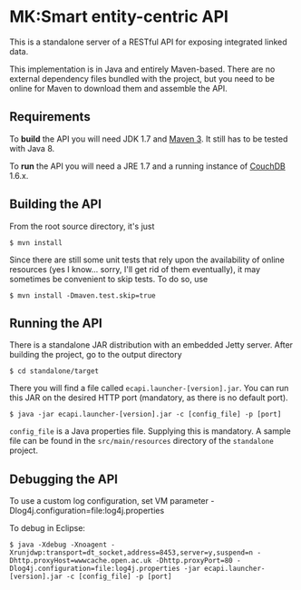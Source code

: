# MK:Smart entity-centric API

This is a standalone server of a RESTful API for exposing integrated linked data.

This implementation is in Java and entirely Maven-based. There are no external dependency files bundled with the project, but you need to be online for Maven to download them and assemble the API.

## Requirements

To __build__ the API you will need JDK 1.7 and [Maven 3](http://maven.apache.org). It still has to be tested with Java 8.

To __run__ the API you will need a JRE 1.7 and a running instance of [CouchDB](http://couchdb.apache.org) 1.6.x.

## Building the API

From the root source directory, it's just

    $ mvn install

Since there are still some unit tests that rely upon the availability of online resources (yes I know... sorry, I'll get rid of them eventually), it may sometimes be convenient to skip tests. To do so, use

    $ mvn install -Dmaven.test.skip=true

## Running the API

There is a standalone JAR distribution with an embedded Jetty server. After building the project, go to the output directory

    $ cd standalone/target

There you will find a file called `ecapi.launcher-[version].jar`. You can run this JAR on the desired HTTP port (mandatory, as there is no default port).
	
    $ java -jar ecapi.launcher-[version].jar -c [config_file] -p [port]

`config_file` is a Java properties file. Supplying this is mandatory. A sample file can be found in the `src/main/resources` directory of the `standalone` project.

## Debugging the API

To use a custom log configuration, set VM parameter -Dlog4j.configuration=file:log4j.properties

To debug in Eclipse:

    $ java -Xdebug -Xnoagent -Xrunjdwp:transport=dt_socket,address=8453,server=y,suspend=n -Dhttp.proxyHost=wwwcache.open.ac.uk -Dhttp.proxyPort=80 -Dlog4j.configuration=file:log4j.properties -jar ecapi.launcher-[version].jar -c [config_file] -p [port]
